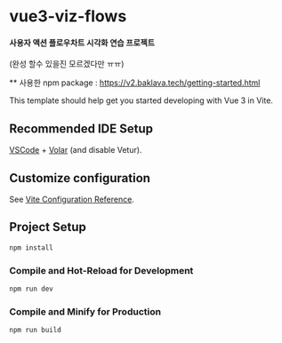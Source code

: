 # vue3-viz-flows

#### 사용자 액션 플로우차트 시각화 연습 프로젝트
(완성 할수 있을진 모르겠다만 ㅠㅠ)

** 사용한 npm package : https://v2.baklava.tech/getting-started.html

This template should help get you started developing with Vue 3 in Vite.

## Recommended IDE Setup

[VSCode](https://code.visualstudio.com/) + [Volar](https://marketplace.visualstudio.com/items?itemName=Vue.volar) (and disable Vetur).

## Customize configuration

See [Vite Configuration Reference](https://vitejs.dev/config/).

## Project Setup

```sh
npm install
```

### Compile and Hot-Reload for Development

```sh
npm run dev
```

### Compile and Minify for Production

```sh
npm run build
```
